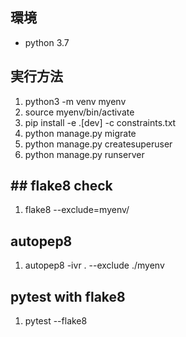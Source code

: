 ## 環境
- python 3.7

## 実行方法
1. python3 -m venv myenv
2. source myenv/bin/activate
3. pip install -e .[dev] -c constraints.txt
4. python manage.py migrate
5. python manage.py createsuperuser
6. python manage.py runserver

## ## flake8 check
1. flake8 --exclude=myenv/

## autopep8
1. autopep8 -ivr . --exclude ./myenv

## pytest with flake8
1. pytest --flake8
